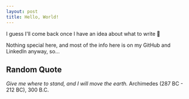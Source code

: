 ```yaml
---
layout: post
title: Hello, World!
---
```


I guess I'll come back once I have an idea about what to write 👀

Nothing special here, and most of the info here is on my GitHub and LinkedIn anyway, so...


## Random Quote
*Give me where to stand, and I will move the earth.* Archimedes (287 BC - 212 BC), 300 B.C.
